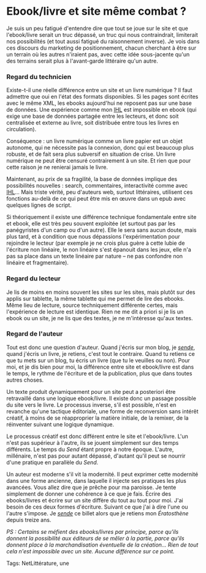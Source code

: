 # Ebook/livre et site même combat ?

Je suis un peu fatigué d'entendre dire que tout se joue sur le site et que l'ebook/livre serait un truc dépassé, un truc qui nous contraindrait, limiterait nos possibilités (et tout aussi fatigué du raisonnement inverse). Je vois dans ces discours du marketing de positionnement, chacun cherchant à être sur un terrain où les autres n'iraient pas, avec cette idée sous-jacente qu'un des terrains serait plus à l'avant-garde littéraire qu'un autre.

### Regard du technicien

Existe-t-il une réelle différence entre un site et un livre numérique ? Il faut admettre que oui en l'état des formats disponibles. Si les pages sont écrites avec le même XML, les ebooks aujourd'hui ne reposent pas sur une base de données. Une expérience comme mon [IHL](HTTP://IHL.TCROUZET.COM/) est impossible en ebook (qui exige une base de données partagée entre les lecteurs, et donc soit centralisée et externe au livre, soit distribuée entre tous les livres en circulation).

Conséquence : un livre numérique comme un livre papier est un objet autonome, qui ne nécessite pas la connexion, donc qui est beaucoup plus robuste, et de fait sera plus subversif en situation de crise. Un livre numérique ne peut être censuré contrairement à un site. Et rien que pour cette raison je ne renierai jamais le livre.

Maintenant, au prix de sa fragilité, la base de données implique des possibilités nouvelles : search, commentaires, interactivité comme avec [IHL](HTTP://IHL.TCROUZET.COM/)… Mais triste vérité, peu d'auteurs web, surtout littéraires, utilisent ces fonctions au-delà de ce qui peut être mis en œuvre dans un epub avec quelques lignes de script.

Si théoriquement il existe une différence technique fondamentale entre site et ebook, elle est très peu souvent exploitée (et surtout pas par les panégyristes d'un camp ou d'un autre). Elle le sera sans aucun doute, mais plus tard, et à condition que nous dépassions l'expérimentation pour rejoindre le lecteur (par exemple je ne crois plus guère à cette lubie de l'écriture non linéaire, le non linéaire s'est épanouit dans les jeux, elle n'a pas sa place dans un texte linéaire par nature – ne pas confondre non linéaire et fragmentaire).

### Regard du lecteur

Je lis de moins en moins souvent les sites sur les sites, mais plutôt sur des applis sur tablette, la même tablette qui me permet de lire des ebooks. Même lieu de lecture, source techniquement différente certes, mais l'expérience de lecture est identique. Rien ne me dit a priori si je lis un ebook ou un site, je ne lis que des textes, je ne m'intéresse qu'aux textes.

### Regard de l'auteur

Tout est donc une question d'auteur. Quand j'écris sur mon blog, je *[sende](/tag/send/)*, quand j'écris un livre, je retiens, c'est tout le contraire. Quand tu retiens ce que tu mets sur un blog, tu écris un livre (que tu le veuilles ou non). Pour moi, et je dis bien pour moi, la différence entre site et ebook/livre est dans le temps, le rythme de l'écriture et de la publication, plus que dans toutes autres choses.

Un texte produit dynamiquement pour un site peut a posteriori être retravaillé dans une logique ebook/livre. Il existe donc un passage possible du site vers le livre. Le processus inverse, s'il est possible, n'est en revanche qu'une tactique éditoriale, une forme de reconversion sans intérêt créatif, à moins de se réapproprier la matière initiale, de la remixer, de la réinventer suivant une logique dynamique.

Le processus créatif est donc différent entre le site et l'ebook/livre. L'un n'est pas supérieur à l'autre, ils se jouent simplement sur des temps différents. Le temps du *Send* étant propre à notre époque. L'autre, millénaire, n'est pas pour autant dépassé, d'autant qu'il peut se nourrir d'une pratique en parallèle du *Send*.

Un auteur est moderne s'il vit la modernité. Il peut exprimer cette modernité dans une forme ancienne, dans laquelle il injecte ses pratiques les plus avancées. Vous allez dire que je prêche pour ma paroisse. Je tente simplement de donner une cohérence à ce que je fais. Écrire des ebooks/livres et écrire sur un site diffère du tout au tout pour moi. J'ai besoin de ces deux formes d'écriture. Suivant ce que j'ai à dire l'une ou l'autre s'impose. Je *[sende](/tag/send/)* ce billet alors que je retiens mon *Ératosthène* depuis treize ans.

*PS : Certains se méfient des ebooks/livres par principe, parce qu'ils donnent la possibilité aux éditeurs de se mêler à la partie, parce qu'ils donnent place à la marchandisation éventuelle de la création… Rien de tout cela n'est impossible avec un site. Aucune différence sur ce point.*

Tags: NetLittérature, une